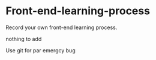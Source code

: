 # Front-end-learning-process

Record your own front-end learning process.

nothing to add

Use git for par
emergcy bug 
